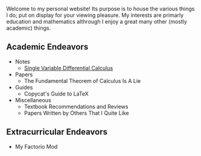 Welcome to my personal website! Its purpose is to house the various things I do; put on display for your viewing pleasure. My interests are primarly education and mathematics althrough I enjoy a great many other (mostly academic) things.

## Academic Endeavors
- Notes
  - [Single Variable Differential Calculus](/svdc)
- Papers
  - The Fundamental Theorem of Calculus Is A Lie
- Guides
  - Copycat's Guide to LaTeX
- Miscellaneous
  - Textbook Recommendations and Reviews
  - Papers Written by Others That I Quite Like

## Extracurricular Endeavors
- My Factorio Mod

